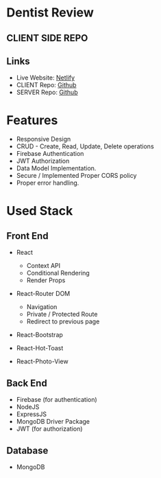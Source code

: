 # Dentist Review
## CLIENT SIDE REPO

## Links
- Live Website: [Netlify](https://p-hero-foy4748-assignment-11.netlify.app/)
- CLIENT Repo: [Github](https://github.com/Porgramming-Hero-web-course/b6a11-service-review-client-side-foy4748)
- SERVER Repo: [Github](https://github.com/Porgramming-Hero-web-course/b6a11-service-review-server-side-foy4748)

# Features
- Responsive Design
- CRUD - Create, Read, Update, Delete operations
- Firebase Authentication 
- JWT Authorization
- Data Model Implementation.
- Secure / Implemented Proper CORS policy 
- Proper error handling.

# Used Stack

## Front End
- React
    - Context API
    - Conditional Rendering
    - Render Props

- React-Router DOM
    - Navigation
    - Private / Protected Route
    - Redirect to previous page

- React-Bootstrap
- React-Hot-Toast
- React-Photo-View

## Back End
- Firebase (for authentication)
- NodeJS
- ExpressJS
- MongoDB Driver Package
- JWT (for authorization)

## Database
- MongoDB
